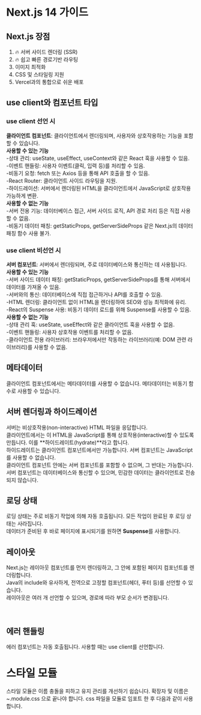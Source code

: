 # Next.js 14 가이드

## Next.js 장점

1. 🔥 서버 사이드 렌더링 (SSR)
2. 🔥 쉽고 빠른 경로기반 라우팅
3. 이미지 최적화
4. CSS 및 스타일링 지원
5. Vercel과의 통합으로 쉬운 배포

## use client와 컴포넌트 타입

### use client 선언 시

**클라이언트 컴포넌트**: 클라이언트에서 렌더링되며, 사용자와 상호작용하는 기능을 포함할 수 있습니다.  
**사용할 수 있는 기능**  
-상태 관리: useState, useEffect, useContext와 같은 React 훅을 사용할 수 있음.  
-이벤트 핸들링: 사용자 이벤트(클릭, 입력 등)를 처리할 수 있음.  
-비동기 요청: fetch 또는 Axios 등을 통해 API 호출을 할 수 있음.  
-React Router: 클라이언트 사이드 라우팅을 지원.  
-하이드레이션: 서버에서 렌더링된 HTML을 클라이언트에서 JavaScript로 상호작용 가능하게 변환.  
**사용할 수 없는 기능**  
-서버 전용 기능: 데이터베이스 접근, 서버 사이드 로직, API 경로 처리 등은 직접 사용할 수 없음.  
-비동기 데이터 패칭: getStaticProps, getServerSideProps 같은 Next.js의 데이터 패칭 함수 사용 불가.

### use client 비선언 시

**서버 컴포넌트**: 서버에서 렌더링되며, 주로 데이터베이스와 통신하는 데 사용됩니다.  
**사용할 수 있는 기능**  
-서버 사이드 데이터 패칭: getStaticProps, getServerSideProps를 통해 서버에서 데이터를 가져올 수 있음.  
-서버와의 통신: 데이터베이스에 직접 접근하거나 API를 호출할 수 있음.  
-HTML 렌더링: 클라이언트 없이 HTML을 렌더링하여 SEO와 성능 최적화에 유리.  
-React의 Suspense 사용: 비동기 데이터 로드를 위해 Suspense를 사용할 수 있음.  
**사용할 수 없는 기능**  
-상태 관리 훅: useState, useEffect와 같은 클라이언트 훅을 사용할 수 없음.  
-이벤트 핸들링: 사용자 상호작용 이벤트를 처리할 수 없음.  
-클라이언트 전용 라이브러리: 브라우저에서만 작동하는 라이브러리(예: DOM 관련 라이브러리)를 사용할 수 없음.

## 메타데이터

클라이언트 컴포넌트에서는 메타데이터를 사용할 수 없습니다.
메타데이터는 비동기 함수로 사용할 수 있습니다.

## 서버 렌더링과 하이드레이션

서버는 비상호작용(non-interactive) HTML 파일을 응답합니다.  
클라이언트에서는 이 HTML을 JavaScript를 통해 상호작용(interactive)할 수 있도록 만듭니다. 이를 **하이드레이트(hydrate)**라고 합니다.  
하이드레이트는 클라이언트 컴포넌트에서만 가능합니다. 서버 컴포넌트는 JavaScript를 사용할 수 없습니다.  
클라이언트 컴포넌트 안에는 서버 컴포넌트를 포함할 수 없으며, 그 반대는 가능합니다.  
서버 컴포넌트는 데이터베이스와 통신할 수 있으며, 민감한 데이터는 클라이언트로 전송되지 않습니다.

## 로딩 상태

로딩 상태는 주로 비동기 작업에 의해 자동 호출됩니다. 모든 작업이 완료된 후 로딩 상태는 사라집니다.  
데이터가 준비된 후 바로 페이지에 표시되기를 원하면 **Suspense**를 사용합니다.

## 레이아웃

Next.js는 레이아웃 컴포넌트를 먼저 렌더링하고, 그 안에 포함된 페이지 컴포넌트를 렌더링합니다.  
Java의 include와 유사하게, 전역으로 고정할 컴포넌트(헤더, 푸터 등)를 선언할 수 있습니다.  
레이아웃은 여러 개 선언할 수 있으며, 경로에 따라 부모 순서가 변경됩니다.  
<Layout>  
 <YourPages />  
</Layout>

## 에러 핸들링

에러 컴포넌트는 자동 호출됩니다. 사용할 때는 use client를 선언합니다.

# 스타일 모듈

스타일 모듈은 이름 충돌을 피하고 유지 관리를 개선하기 쉽습니다.
확장자 및 이름은 ~.module.css 으로 끝나야 합니다.
css 파일을 모듈로 임포트 한 후 다음과 같이 사용합니다. <nav className={styles.nav}>
